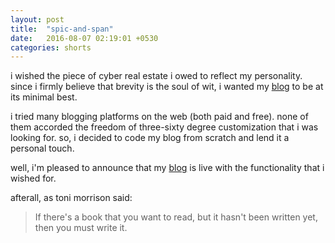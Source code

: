 ```yaml
---
layout: post
title:  "spic-and-span"
date:   2016-08-07 02:19:01 +0530
categories: shorts
---
```

i wished the piece of cyber real estate i owed to reflect my personality. since i firmly believe that brevity is the soul of wit, i wanted my [blog](http://blog.ratan.me) to be at its minimal best.

i tried many blogging platforms on the web (both paid and free). none of them accorded the freedom of three-sixty degree customization that i was looking for. so, i decided to code my blog from scratch and lend it a personal touch.

well, i'm pleased to announce that my [blog](http://blog.ratan.me) is live with the functionality that i wished for.

afterall, as toni morrison said:
 > If there's a book that you want to read, but it hasn't been written yet, then you must write it.
